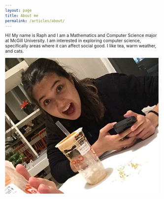```yaml
---
layout: page
title: About me
permalink: /articles/about/
---
```

Hi! My name is Raph and I am a Mathematics and Computer Science major at McGill University.
I am interested in exploring computer science, specifically areas where it can affect social good. I like tea, warm weather, and cats.

![about_photo](/assets/img/raph_about.PNG)
